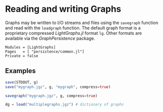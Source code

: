 # Reading and writing Graphs

Graphs may be written to I/O streams and files using the `savegraph` function and read with the `loadgraph` function. The default graph format is a proprietary compressed *LightGraphs.jl* format `lg`. Other formats are available via the *GraphPersistence* package.

```@autodocs
Modules = [LightGraphs]
Pages   = [ "persistence/common.jl"]
Private = false
```

## Examples

```julia
save(STDOUT, g)
save("mygraph.jgz", g, "mygraph", compress=true)

savegraph("mygraph.jgz", g, compress=true)

dg = load("multiplegraphs.jgz") # dictionary of graphs
```
